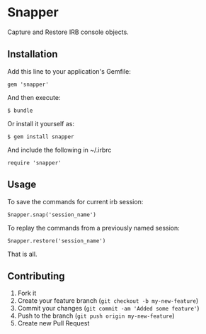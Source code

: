 # Snapper

Capture and Restore IRB console objects.

## Installation

Add this line to your application's Gemfile:

    gem 'snapper'

And then execute:

    $ bundle

Or install it yourself as:

    $ gem install snapper

And include the following in ~/.irbrc
    
    require 'snapper'

## Usage

To save the commands for current irb session:
  
    Snapper.snap('session_name')

To replay the commands from a previously named session:

    Snapper.restore('session_name')

That is all.

## Contributing

1. Fork it
2. Create your feature branch (`git checkout -b my-new-feature`)
3. Commit your changes (`git commit -am 'Added some feature'`)
4. Push to the branch (`git push origin my-new-feature`)
5. Create new Pull Request
